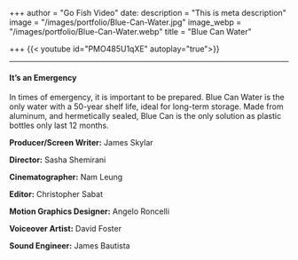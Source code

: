 +++
author = "Go Fish Video"
date:
description = "This is meta description"
image = "/images/portfolio/Blue-Can-Water.jpg"
image_webp = "/images/portfolio/Blue-Can-Water.webp"
title = "Blue Can Water"

+++
{{< youtube id="PMO485U1qXE" autoplay="true">}}

***

#### It’s an Emergency

In times of emergency, it is important to be prepared. Blue Can Water is the only water with a 50-year shelf life, ideal for long-term storage. Made from aluminum, and hermetically sealed, Blue Can is the only solution as plastic bottles only last 12 months.

**Producer/Screen Writer:** James Skylar

**Director:** Sasha Shemirani

**Cinematographer:** Nam Leung

**Editor:** Christopher Sabat

**Motion Graphics Designer:** Angelo Roncelli

**Voiceover Artist:** David Foster

**Sound Engineer:** James Bautista

